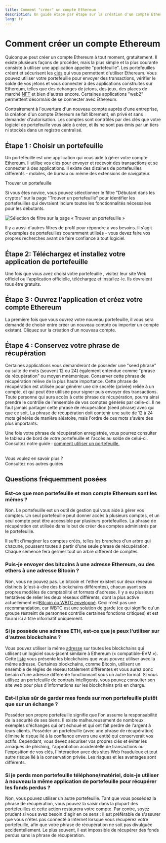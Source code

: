 ```yaml
---
title: Comment "créer" un compte Ethereum
description: Un guide étape par étape sur la création d'un compte Ethereum à l'aide d'un portefeuille.
lang: fr
---
```


# Comment créer un compte Ethereum

Quiconque peut créer un compte Ethereum à tout moment, gratuitement. Il existe plusieurs façons de procéder, mais la plus simple et la plus courante consiste à utiliser une application appelée "portefeuille". Les portefeuilles créent et sécurisent les [clés](/glossary/#key) qui vous permettent d'utiliser Ethereum. Vous pouvez utiliser votre portefeuille pour envoyer des transactions, vérifier le solde de vos jetons et vous connecter à des applications construites sur Ethereum, telles que des échanges de jetons, des jeux, des places de marché [NFT](/glossary/#nft) et bien d'autres encore. Certaines applications "web2" permettent désormais de se connecter avec Ethereum.

Contrairement à l'ouverture d'un nouveau compte auprès d'une entreprise, la création d'un compte Ethereum se fait librement, en privé et sans demander d'autorisation. Les comptes sont contrôlés par des clés que votre logiciel de portefeuille vous aide à créer, et ils ne sont pas émis par un tiers ni stockés dans un registre centralisé.

## Étape 1 : Choisir un portefeuille

Un portefeuille est une application qui vous aide à gérer votre compte Ethereum. Il utilise vos clés pour envoyer et recevoir des transactions et se connecter à des applications. Il existe des dizaines de portefeuilles différents - mobiles, de bureau ou même des extensions de navigateur.

<ButtonLink href="/wallets/find-wallet/">
  Trouver un portefeuille
</ButtonLink>

Si vous êtes novice, vous pouvez sélectionner le filtre "Débutant dans les cryptos" sur la page "Trouver un portefeuille" pour identifier les portefeuilles qui devraient inclure toutes les fonctionnalités nécessaires pour les débutants.

![Sélection de filtre sur la page « Trouver un portefeuille »](./wallet-box.png)

Il y a aussi d'autres filtres de profil pour répondre à vos besoins. Il s'agit d'exemples de portefeuilles couramment utilisés - vous devez faire vos propres recherches avant de faire confiance à tout logiciel.

## Étape 2: Téléchargez et installez votre application de portefeuille

Une fois que vous avez choisi votre portefeuille , visitez leur site Web officiel ou l'application officielle, téléchargez et installez-le. Ils devraient tous être gratuits.

## Étape 3 : Ouvrez l'application et créez votre compte Ethereum

La première fois que vous ouvrez votre nouveau portefeuille, il vous sera demandé de choisir entre créer un nouveau compte ou importer un compte existant. Cliquez sur la création d'un nouveau compte.

## Étape 4 : Conservez votre phrase de récupération

Certaines applications vous demanderont de posséder une "seed phrase" ou suite de mots (souvent 12 ou 24) également entendue comme "phrase de récupération" ou moyen mnémonique. Conserver cette phrase de récupération relève de la plus haute importance. Cette phrase de récupération est utilisée pour générer une clé secrète (privée) reliée à un compte, et qui peut être utilisée pour signer puis envoyer des transactions. Toute personne qui aura accès à cette phrase de récupération, pourra ainsi prendre le contrôle de l'ensemble de vos comptes générés par celle-ci. Il ne faut jamais partager cette phrase de récupération (seed phrase) avec qui que ce soit. La phrase de récupération doit contenir une suite de 12 à 24 mots générés de manière aléatoire, mais l'ordre de ces mots s'avère des plus importants.

Une fois votre phrase de récupération enregistrée, vous pourrez consulter le tableau de bord de votre portefeuille et l'accès au solde de celui-ci. Consultez notre guide : [comment utiliser un portefeuille.](/guides/how-to-use-a-wallet)

 <br />

<Alert className="justify-between">
  <AlertEmoji text=":eyes:" />
  <div>Vous voulez en savoir plus ?</div>
  <ButtonLink href="/guides/">
    Consultez nos autres guides
  </ButtonLink>
</Alert>

## Questions fréquemment posées

### Est-ce que mon portefeuille et mon compte Ethereum sont les mêmes ?

Non. Le portefeuille est un outil de gestion qui vous aide à gérer vos comptes. Un seul portefeuille peut donner accès à plusieurs comptes, et un seul compte peut être accessible par plusieurs portefeuilles. La phrase de récupération est utilisée dans le but de créer des comptes administrés par le portefeuille.

Il suffit d'imaginer les comptes créés, telles les branches d'un arbre qui chacune, poussent toutes à partir d'une seule phrase de récupération. Chaque semence fera germer tout un arbre différent de comptes.

### Puis-je envoyer des bitcoins à une adresse Ethereum, ou des ethers à une adresse Bitcoin ?

Non, vous ne pouvez pas. Le bitcoin et l'ether existent sur deux réseaux distincts (c'est-à-dire des blockchains différentes), chacun ayant ses propres modèles de comptabilité et formats d'adresse. Il y a eu plusieurs tentatives de relier les deux réseaux différents, dont la plus active actuellement est[Bitcoin ou WBTC enveloppé](https://www.bitcoin.com/get-started/what-is-wbtc/). Ceci n'est pas une recommandation, car WBTC est une solution de garde (ce qui signifie qu'un groupe restreint de personnes contrôle certaines fonctions critiques) et est fourni ici à titre informatif uniquement.

### Si je possède une adresse ETH, est-ce que je peux l'utiliser sur d'autres blockchains ?

Vous pouvez utiliser la même [adresse](/glossary/#address) sur toutes les blockchains qui utilisent un logiciel sous-jacent similaire à Ethereum (« compatible-EVM »). Cette [liste](https://chainlist.org/) vous présente les blockchains que vous pouvez utiliser avec la même adresse. Certaines blockchains, comme Bitcoin, utilisent un ensemble de règles de réseau totalement différentes et vous aurez donc besoin d'une adresse différente fonctionnant sous un autre format. Si vous utilisez un portefeuille de contrats intelligents, vous pouvez consulter son site web pour plus d'informations sur les blockchains pris en charge.

### Est-il plus sûr de garder mes fonds sur mon portefeuille plutôt que sur un échange ?

Posséder son propre portefeuille signifie que l'on assume la responsabilité de la sécurité de ses biens. Il existe malheureusement de nombreux exemples d'échanges qui ont échoué et qui ont fait perdre de l'argent à leurs clients. Posséder un portefeuille (avec une phrase de récupération) élimine le risque lié à la confiance envers une entité qui conserverait vos actifs. Cependant, vous devez sécuriser vos propres clés et éviter les arnaques de phishing, l'approbation accidentelle de transactions ou l'exposition de vos clés, l'interaction avec des sites Web frauduleux et tout autre risque lié à la conservation privée. Les risques et les avantages sont différents.

### Si je perds mon portefeuille téléphone/matériel, dois-je utiliser à nouveau la même application de portefeuille pour récupérer les fonds perdus ?

Non, vous pouvez utiliser un autre portefeuille. Tant que vous possédez la phrase de récupération, vous pouvez la saisir dans la plupart des portefeuilles et cette action restaurera votre compte. Par contre, soyez prudent si vous avez besoin d'agir en ce sens : il est préférable de s'assurer que vous n'êtes pas connecté à Internet lorsque vous récupérez votre portefeuille, afin que votre phrase de récupération ne soit pas divulguée accidentellement. Le plus souvent, il est impossible de récupérer des fonds perdus sans la phrase de récupération.
